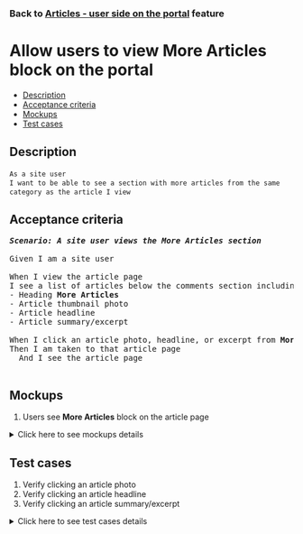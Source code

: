 ### Back to [Articles - user side on the portal](../../) feature

# Allow users to view More Articles block on the portal

- [Description](#description)
- [Acceptance criteria](#acceptance-criteria)
- [Mockups](#mockups)
- [Test cases](#test-cases)

## Description

    As a site user
    I want to be able to see a section with more articles from the same category as the article I view

## Acceptance criteria

<pre>
<b><i>Scenario: A site user views the More Articles section</i></b>

Given I am a site user

When I view the article page
I see a list of articles below the comments section including:
- Heading <b>More Articles</b>
- Article thumbnail photo
- Article headline
- Article summary/excerpt

When I click an article photo, headline, or excerpt from <b>More Articles</b> section
Then I am taken to that article page
  And I see the article page

</pre>

## Mockups

1. Users see <b>More Articles</b> block on the article page

<details>
  <summary>Click here to see mockups details</summary>

**1. Users see More Articles block on the article page:**

![Users see More Articles block on the article page](/products/sport_news_portal/web_application_features/articles_user_side/images/article_page.png)

</details>

## Test cases

1. Verify clicking an article photo
2. Verify clicking an article headline
3. Verify clicking an article summary/excerpt

<details>
  <summary>Click here to see test cases details</summary>

### **#1. Verify clicking an article photo**

|Preconditions|Steps|Expected result
--------------|-----|----------
|The user is on the article page|1) Click an article photo in the <b>More Articles</b> section|1) The user is redirected to that article page|

### **#2. Verify clicking an article headline**

|Preconditions|Steps|Expected result
--------------|-----|----------
|The user is on the article page|1) Click any article heading|1) The user is redirected to that article page|

### **#3. Verify clicking an article summary/excerpt**

|Preconditions|Steps|Expected result
--------------|-----|----------
|The user is on the article page|1) Click an article summary/excerpt|1) The user is redirected to that article page|

</details>
